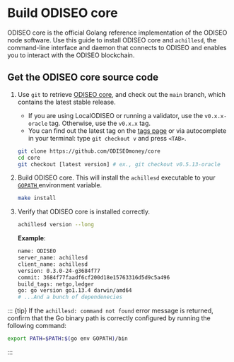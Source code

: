 # Build ODISEO core

ODISEO core is the official Golang reference implementation of the ODISEO node software. Use this guide to install ODISEO core and `achillesd`, the command-line interface and daemon that connects to ODISEO and enables you to interact with the ODISEO blockchain.  

## Get the ODISEO core source code

1. Use `git` to retrieve [ODISEO core](https://github.com/ODISEOmoney/core/), and check out the `main` branch, which contains the latest stable release.

    - If you are using LocalODISEO or running a validator, use the `v0.x.x-oracle` tag. Otherwise, use the `v0.x.x` tag.
    - You can find out the latest tag on the [tags page](https://github.com/ODISEOmoney/core/tags) or via autocomplete in your terminal: type `git checkout v` and press `<TAB>`.

    ```bash
    git clone https://github.com/ODISEOmoney/core
    cd core
    git checkout [latest version] # ex., git checkout v0.5.13-oracle
    ```


2. Build ODISEO core. This will install the `achillesd` executable to your [ `GOPATH` ](https://go.dev/doc/gopath_code) environment variable.

   ```bash
   make install
   ```

3. Verify that ODISEO core is installed correctly.

   ```bash
   achillesd version --long
   ```

   **Example**:

   ```bash
   name: ODISEO
   server_name: achillesd
   client_name: achillesd
   version: 0.3.0-24-g3684f77
   commit: 3684f77faadf6cf200d18e15763316d5d9c5a496
   build_tags: netgo,ledger
   go: go version go1.13.4 darwin/amd64
   # ...And a bunch of dependenecies
   ```

::: {tip}
If the `achillesd: command not found` error message is returned, confirm that the Go binary path is correctly configured by running the following command:

```bash
export PATH=$PATH:$(go env GOPATH)/bin
```
:::
